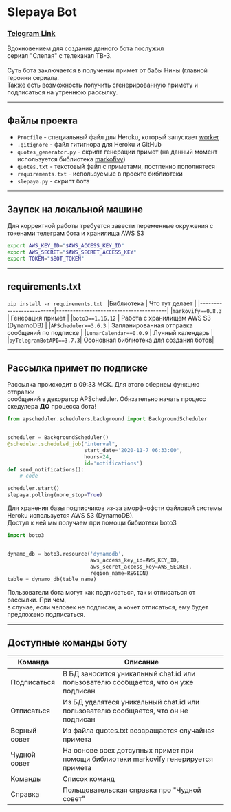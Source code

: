 # Slepaya Bot
### [Telegram Link](https://t.me/slepayabot) 

Вдохновением для создания данного бота послужил \
сериал "Слепая" с телеканал ТВ-3. \
\
Суть бота заключается в получении примет от бабы Нины (главной героини сериала.\
Также есть возможность получить сгенерированную примету и подписаться на утреннюю рассылку.

---

## Файлы проекта
 - `Procfile` - специальный файл для Heroku, который запускает [worker](https://devcenter.heroku.com/articles/background-jobs-queueing) 
 - `.gitignore` - файл гитигнора для Heroku и GitHub 
 - `quotes_generator.py` - скрипт генерации примет (на данный момент используется библиотека [markofivy](https://pypi.org/project/markovify/)) 
 - `quotes.txt` - текстовый файл с приметами, постпенно пополнятеся
 - `requirements.txt` - используемые в проекте библиотеки
 - `slepaya.py` - скрипт бота

---
## Заупск на локальной машине

Для корректной работы требуется завести переменные окружения с токенами телеграм бота и хранилища AWS S3

```bash
export AWS_KEY_ID="$AWS_ACCESS_KEY_ID"
export AWS_SECRET="$AWS_SECRET_ACCESS_KEY"
export TOKEN="$BOT_TOKEN"
```

---

## requirements.txt
`pip install -r requirements.txt `
|Библиотека               | Что тут делает                         |
|-------------------------|----------------------------------------|
|`markovify==0.8.3`       | Генерация примет                       |
|`boto3==1.16.12`         | Работа с хранилищем AWS S3 (DynamoDB)  |
|`APScheduler==3.6.3`     | Запланированная отправка сообщений по подписке         |
|`LunarCalendar==0.0.9`   | Лунный календарь                       |
|`pyTelegramBotAPI==3.7.3`| Осоновная библиотека для создания ботов|

---

## Рассылка примет по подписке
Рассылка происходит в 09:33 МСК. Для этого обернем функцию отправки \
сообщений в декоратор APScheduler. Обязательно начать процесс скедулера **ДО** процесса бота! 
```python
from apscheduler.schedulers.background import BackgroundScheduler


scheduler = BackgroundScheduler()
@scheduler.scheduled_job("interval", 
                         start_date='2020-11-7 06:33:00',
                         hours=24, 
                         id='notifications')
def send_notifications():
    # code

scheduler.start()
slepaya.polling(none_stop=True)
```
Для хранения базы подписчиков из-за аморфнофсти файловой системы Heroku используется AWS S3 (DynamoDB). \
Доступ к ней мы получаем при помощи бибиотеки boto3
```python
import boto3


dynamo_db = boto3.resource('dynamodb', 
                           aws_access_key_id=AWS_KEY_ID,
                           aws_secret_access_key=AWS_SECRET,
                           region_name=REGION)
table = dynamo_db(table_name)
```
Пользователи бота могут как подписаться, так и отписаться от рассылки. При чем,\
в случае, если человек не подписан, а хочет отписаться, ему будет предложено подписаться.

---

## Доступные команды боту
| Команда    | Описание                                                                           |
|------------|------------------------------------------------------------------------------------|
|Подписаться |В БД заносится уникальный chat.id или пользователю сообщается, что он уже подписан  |
|Отписаться  |Из БД удалятеся уникальный chat.id или пользователю сообщается, что он не подписан  |
|Верный совет|Из файла quotes.txt возвращается случайная примета                                  |
|Чудной совет|На основе всех дотсупных примет при помощи библиотеки markovify генерируется примета|
|Команды     |Список команд                                                                       |
|Справка     |Польщовательская справка про "Чудной совет"                                         |
